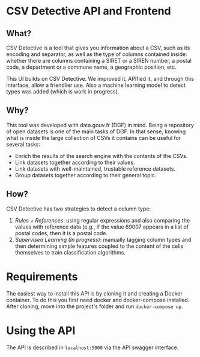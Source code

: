 # CSV Detective API and Frontend


## What?
CSV Detective is a tool that gives you information about a CSV, such as its encoding and separator, as well as the type of columns contained inside: whether there are columns containing a SIRET or a SIREN number, a postal code, a department or a commune name, a geographic position, etc.

This UI builds on CSV Detective. We improved it, APIfied it, and through this interface, allow a friendlier use. Also a machine learning model to detect types was added (which is work in progress).

## Why?
This tool was developed with data.gouv.fr (DGF) in mind. Being a repository of open datasets is one of the main tasks of DGF. In that sense, knowing what is inside the large collection of CSVs it contains can be useful for several tasks:

*    Enrich the results of the search engine with the contents of the CSVs.
*    Link datasets together according to their values.
*    Link datasets with well-maintained, trustable reference datasets.
*    Group datasets together according to their general topic.

## How?
CSV Detective has two strategies to detect a column type:
               
1.   _Rules + References_: using regular expressions and also comparing the values with reference data (e.g., if the value 69007 appears in a list of postal codes, then it is a postal code.
2.   _Supervised Learning (In progress)_: manually tagging column types and then determining simple features coupled to the content of the cells themselves to train classification algorithms.

# Requirements

The easiest way to install this API is by cloning it and creating a Docker container. To do this you first need docker and docker-compose installed.
After cloning, move into the project's folder and run `docker-compose up`.

# Using the API 

The API is described in `localhost:5000` via the API swagger interface.

